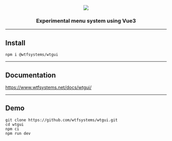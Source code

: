 <p align="center">
<img src="https://github.com/wtfsystems/wtgui/blob/master/public/wtgui_logo.png"/>
</p>
<h3 align="center">Experimental menu system using Vue3</h3>

-----

##  Install

```
npm i @wtfsystems/wtgui
```

-----

## Documentation
<https://www.wtfsystems.net/docs/wtgui/>

-----

## Demo

```
git clone https://github.com/wtfsystems/wtgui.git
cd wtgui
npm ci
npm run dev
```
